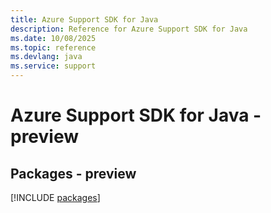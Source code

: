 ```yaml
---
title: Azure Support SDK for Java
description: Reference for Azure Support SDK for Java
ms.date: 10/08/2025
ms.topic: reference
ms.devlang: java
ms.service: support
---
```

# Azure Support SDK for Java - preview
## Packages - preview
[!INCLUDE [packages](support-index.md)]
